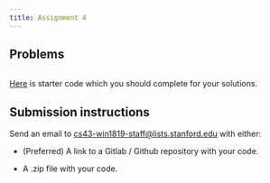 ```yaml
---
title: Assignment 4
---
```


## Problems

```haskell
```

[Here](https://gitlab.com/stanford-lambda/stanford-lambda.gitlab.io/blob/master/starter-code/assignment2/src/Main.hs) is starter code which you should complete for your solutions.

## Submission instructions

Send an email to cs43-win1819-staff@lists.stanford.edu with either:

- (Preferred) A link to a Gitlab / Github repository with your code.

- A .zip file with your code.
